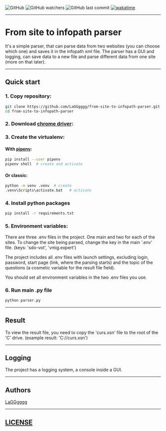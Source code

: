 ![GitHub](https://img.shields.io/github/license/LaGGgggg/from-site-to-infopath-parser?label=License%3A)
![GitHub watchers](https://img.shields.io/github/watchers/LaGGgggg/from-site-to-infopath-parser)
![GitHub last commit](https://img.shields.io/github/last-commit/LaGGgggg/from-site-to-infopath-parser)
[![wakatime](https://wakatime.com/badge/user/824414bb-4135-4fbc-abbd-0d007987e855/project/64a766b2-0a70-4e56-bd10-590a93fad061.svg)](https://wakatime.com/badge/user/824414bb-4135-4fbc-abbd-0d007987e855/project/64a766b2-0a70-4e56-bd10-590a93fad061)

---

# From site to infopath parser

It's a simple parser, that can parse data from two websites (you can choose which one) and
saves it in the infopath xml file. The parser has a GUI and logging,
can save data to a new file and parse different data from one site (more on that later).

---

## Quick start

### 1. Copy repository:
```bash
git clone https://github.com/LaGGgggg/from-site-to-infopath-parser.git
cd from-site-to-infopath-parser
```

### 2. Download [chrome driver](https://chromedriver.chromium.org/downloads):

### 3. Create the virtualenv:

#### With [pipenv](https://pipenv.pypa.io/en/latest/):

```bash
pip install --user pipenv
pipenv shell  # create and activate
```

#### Or classic:

```bash
python -m venv .venv  # create
.venv\Scripts\activate.bat   # activate
```

### 4. Install python packages

```bash
pip install -r requirements.txt
```

### 5. Environment variables:

There are three .env files in the project. One main and two for each of the sites.
To change the site being parsed, change the key in the main '.env' file.
(keys: 'sdo-vot', 'vmig.expert')

The project includes all .env files with launch settings, excluding login, password,
start page (link, where the parsing starts) and the topic of the questions
(a cosmetic variable for the result file field).

You should set all environment variables in the two .env files you use.

### 6. Run main .py file

```bash
python parser.py
```

---

## Result

To view the result file, you need to copy the 'curs.xsn' file to the root of the 'C' drive.
(example result: 'C://curs.xsn')

---

## Logging

The project has a logging system, a console inside a GUI.

---

## Authors
[LaGGgggg](https://github.com/LaGGgggg)

---

## [LICENSE](LICENSE)
